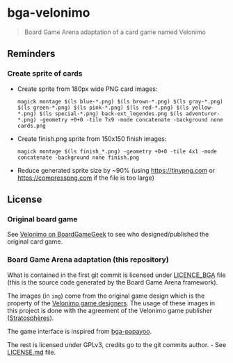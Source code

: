 # bga-velonimo

> Board Game Arena adaptation of a card game named Velonimo

## Reminders

### Create sprite of cards

- Create sprite from 180px wide PNG card images:
  ```shell
  magick montage $(ls blue-*.png) $(ls brown-*.png) $(ls gray-*.png) $(ls green-*.png) $(ls pink-*.png) $(ls red-*.png) $(ls yellow-*.png) $(ls special-*.png) back-ext_legendes.png $(ls adventurer-*.png) -geometry +0+0 -tile 7x9 -mode concatenate -background none cards.png
  ```
- Create finish.png sprite from 150x150 finish images:
  ```shell
  magick montage $(ls finish_*.png) -geometry +0+0 -tile 4x1 -mode concatenate -background none finish.png
  ```
- Reduce generated sprite size by ~90% (using https://tinypng.com or https://compresspng.com if the file is too large)

## License

### Original board game

See [Velonimo on BoardGameGeek](https://boardgamegeek.com/boardgame/323262/velonimo) to see who designed/published the original card game.

### Board Game Arena adaptation (this repository)

What is contained in the first git commit is licensed under [LICENCE_BGA](LICENCE_BGA) file (this is the source code generated by the Board Game Arena framework).

The images (in `img`) come from the original game design which is the property of the [Velonimo game designers](https://boardgamegeek.com/boardgame/323262/velonimo).
The usage of these images in this project is done with the agreement of the Velonimo game publisher ([Stratosphères](https://www.studiostratospheres.com)).

The game interface is inspired from [bga-papayoo](https://github.com/Syarwin/bga-papayoo).

The rest is licensed under GPLv3, credits go to the git commits author. - See [LICENSE.md](LICENSE.md) file.
